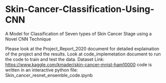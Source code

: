 # Skin-Cancer-Classification-Using-CNN
A Model for Classification of Seven types of Skin Cancer Stage using a Novel CNN Technique

Please look at the Project_Report_2020 document for detailed explaination of the project and the results.
Look at code_implemetation document to run the code to train and test the data.
Dataset Link: https://www.kaggle.com/kmader/skin-cancer-mnist-ham10000
code is written in an interactive python file: Skin_cancer_resnet_ensemble_code.ipynb
